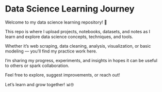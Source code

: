 # Data Science Learning Journey

Welcome to my data science learning repository! 🚀

This repo is where I upload projects, notebooks, datasets, and notes as I learn and explore data science concepts, techniques, and tools.

Whether it’s web scraping, data cleaning, analysis, visualization, or basic modeling — you’ll find my practice work here.

I’m sharing my progress, experiments, and insights in hopes it can be useful to others or spark collaboration.

Feel free to explore, suggest improvements, or reach out!

Let’s learn and grow together! 📊🤓
